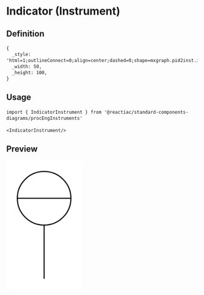 # Indicator (Instrument)

## Definition

```
{
  _style: 'html=1;outlineConnect=0;align=center;dashed=0;shape=mxgraph.pid2inst.indicator;mounting=room;overflow=fill;indType=inst',
  _width: 50,
  _height: 100,
}
```

## Usage

```
import { IndicatorInstrument } from '@reactiac/standard-components-diagrams/procEngInstruments'

<IndicatorInstrument/>
```

## Preview

<img src="./indicator-instrument.png" width="200"/>
